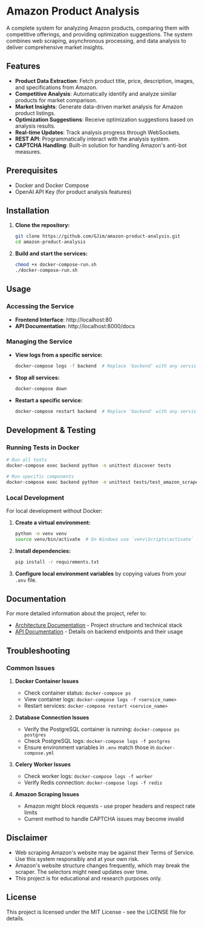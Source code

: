 # Amazon Product Analysis

A complete system for analyzing Amazon products, comparing them with competitive offerings, and providing optimization suggestions. The system combines web scraping, asynchronous processing, and data analysis to deliver comprehensive market insights.

## Features

- **Product Data Extraction**: Fetch product title, price, description, images, and specifications from Amazon.
- **Competitive Analysis**: Automatically identify and analyze similar products for market comparison.
- **Market Insights**: Generate data-driven market analysis for Amazon product listings.
- **Optimization Suggestions**: Receive optimization suggestions based on analysis results.
- **Real-time Updates**: Track analysis progress through WebSockets.
- **REST API**: Programmatically interact with the analysis system.
- **CAPTCHA Handling**: Built-in solution for handling Amazon's anti-bot measures.

## Prerequisites

- Docker and Docker Compose
- OpenAI API Key (for product analysis features)

## Installation

1. **Clone the repository:**
   ```bash
   git clone https://github.com/GJim/amazon-product-analysis.git
   cd amazon-product-analysis
   ```

2. **Build and start the services:**
   ```bash
   chmod +x docker-compose-run.sh
   ./docker-compose-run.sh
   ```

## Usage

### Accessing the Service

- **Frontend Interface**: http://localhost:80
- **API Documentation**: http://localhost:8000/docs

### Managing the Service

- **View logs from a specific service:**
  ```bash
  docker-compose logs -f backend  # Replace 'backend' with any service name
  ```

- **Stop all services:**
  ```bash
  docker-compose down
  ```

- **Restart a specific service:**
  ```bash
  docker-compose restart backend  # Replace 'backend' with any service name
  ```

## Development & Testing

### Running Tests in Docker

```bash
# Run all tests
docker-compose exec backend python -m unittest discover tests

# Run specific components
docker-compose exec backend python -m unittest tests/test_amazon_scraper.py  # Test the scraper
```

### Local Development

For local development without Docker:

1. **Create a virtual environment:**
   ```bash
   python -m venv venv
   source venv/bin/activate  # On Windows use `venv\Scripts\activate`
   ```

2. **Install dependencies:**
   ```bash
   pip install -r requirements.txt
   ```

3. **Configure local environment variables** by copying values from your `.env` file.

## Documentation

For more detailed information about the project, refer to:

- [Architecture Documentation](ARCHITECTURE.md) - Project structure and technical stack
- [API Documentation](API.md) - Details on backend endpoints and their usage

## Troubleshooting

### Common Issues

1. **Docker Container Issues**
   - Check container status: `docker-compose ps`
   - View container logs: `docker-compose logs -f <service_name>`
   - Restart services: `docker-compose restart <service_name>`

2. **Database Connection Issues**
   - Verify the PostgreSQL container is running: `docker-compose ps postgres`
   - Check PostgreSQL logs: `docker-compose logs -f postgres`
   - Ensure environment variables in `.env` match those in `docker-compose.yml`

3. **Celery Worker Issues**
   - Check worker logs: `docker-compose logs -f worker`
   - Verify Redis connection: `docker-compose logs -f redis`

4. **Amazon Scraping Issues**
   - Amazon might block requests - use proper headers and respect rate limits
   - Current method to handle CAPTCHA issues may become invalid

## Disclaimer

- Web scraping Amazon's website may be against their Terms of Service. Use this system responsibly and at your own risk.
- Amazon's website structure changes frequently, which may break the scraper. The selectors might need updates over time.
- This project is for educational and research purposes only.

## License

This project is licensed under the MIT License - see the LICENSE file for details.
